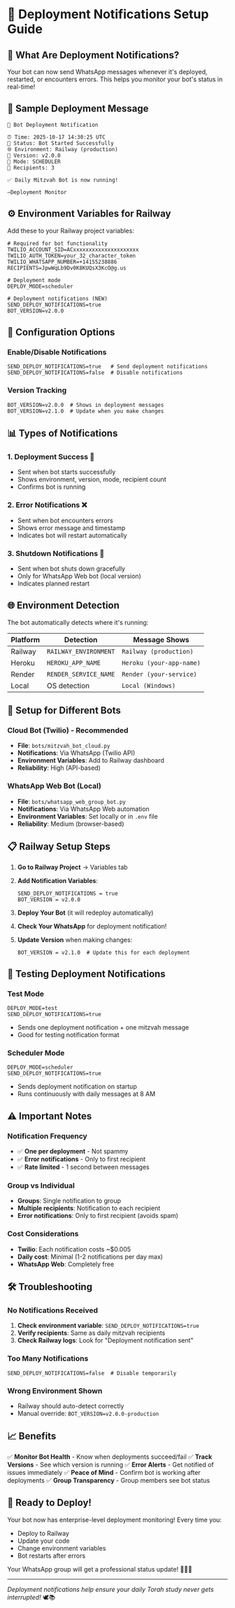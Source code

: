 # 🚀 Deployment Notifications Setup Guide

## 📱 **What Are Deployment Notifications?**

Your bot can now send WhatsApp messages whenever it's deployed, restarted, or encounters errors. This helps you monitor your bot's status in real-time!

## 💬 **Sample Deployment Message**

```
🚀 Bot Deployment Notification

⏰ Time: 2025-10-17 14:30:25 UTC
🤖 Status: Bot Started Successfully
🌐 Environment: Railway (production)
📝 Version: v2.0.0
🔧 Mode: SCHEDULER
👥 Recipients: 3

✅ Daily Mitzvah Bot is now running!

—Deployment Monitor
```

## ⚙️ **Environment Variables for Railway**

Add these to your Railway project variables:

```env
# Required for bot functionality
TWILIO_ACCOUNT_SID=ACxxxxxxxxxxxxxxxxxxxxx
TWILIO_AUTH_TOKEN=your_32_character_token
TWILIO_WHATSAPP_NUMBER=+14155238886
RECIPIENTS=JpwWqLb9Dv0K8KUQsX3KcO@g.us

# Deployment mode
DEPLOY_MODE=scheduler

# Deployment notifications (NEW)
SEND_DEPLOY_NOTIFICATIONS=true
BOT_VERSION=v2.0.0
```

## 🔧 **Configuration Options**

### **Enable/Disable Notifications**

```env
SEND_DEPLOY_NOTIFICATIONS=true   # Send deployment notifications
SEND_DEPLOY_NOTIFICATIONS=false  # Disable notifications
```

### **Version Tracking**

```env
BOT_VERSION=v2.0.0  # Shows in deployment messages
BOT_VERSION=v2.1.0  # Update when you make changes
```

## 📊 **Types of Notifications**

### **1. Deployment Success** 🚀

- Sent when bot starts successfully
- Shows environment, version, mode, recipient count
- Confirms bot is running

### **2. Error Notifications** ❌

- Sent when bot encounters errors
- Shows error message and timestamp
- Indicates bot will restart automatically

### **3. Shutdown Notifications** 🛑

- Sent when bot shuts down gracefully
- Only for WhatsApp Web bot (local version)
- Indicates planned restart

## 🌐 **Environment Detection**

The bot automatically detects where it's running:

| Platform | Detection             | Message Shows            |
| -------- | --------------------- | ------------------------ |
| Railway  | `RAILWAY_ENVIRONMENT` | `Railway (production)`   |
| Heroku   | `HEROKU_APP_NAME`     | `Heroku (your-app-name)` |
| Render   | `RENDER_SERVICE_NAME` | `Render (your-service)`  |
| Local    | OS detection          | `Local (Windows)`        |

## 🎯 **Setup for Different Bots**

### **Cloud Bot (Twilio) - Recommended**

- **File**: `bots/mitzvah_bot_cloud.py`
- **Notifications**: Via WhatsApp (Twilio API)
- **Environment Variables**: Add to Railway dashboard
- **Reliability**: High (API-based)

### **WhatsApp Web Bot (Local)**

- **File**: `bots/whatsapp_web_group_bot.py`
- **Notifications**: Via WhatsApp Web automation
- **Environment Variables**: Set locally or in `.env` file
- **Reliability**: Medium (browser-based)

## 📋 **Railway Setup Steps**

1. **Go to Railway Project** → Variables tab

2. **Add Notification Variables**:

   ```
   SEND_DEPLOY_NOTIFICATIONS = true
   BOT_VERSION = v2.0.0
   ```

3. **Deploy Your Bot** (it will redeploy automatically)

4. **Check Your WhatsApp** for deployment notification!

5. **Update Version** when making changes:
   ```
   BOT_VERSION = v2.1.0  # Update this for each deployment
   ```

## 🔄 **Testing Deployment Notifications**

### **Test Mode**

```env
DEPLOY_MODE=test
SEND_DEPLOY_NOTIFICATIONS=true
```

- Sends one deployment notification + one mitzvah message
- Good for testing notification format

### **Scheduler Mode**

```env
DEPLOY_MODE=scheduler
SEND_DEPLOY_NOTIFICATIONS=true
```

- Sends deployment notification on startup
- Runs continuously with daily messages at 8 AM

## ⚠️ **Important Notes**

### **Notification Frequency**

- ✅ **One per deployment** - Not spammy
- ✅ **Error notifications** - Only to first recipient
- ✅ **Rate limited** - 1 second between messages

### **Group vs Individual**

- **Groups**: Single notification to group
- **Multiple recipients**: Notification to each recipient
- **Error notifications**: Only to first recipient (avoids spam)

### **Cost Considerations**

- **Twilio**: Each notification costs ~$0.005
- **Daily cost**: Minimal (1-2 notifications per day max)
- **WhatsApp Web**: Completely free

## 🛠️ **Troubleshooting**

### **No Notifications Received**

1. **Check environment variable**: `SEND_DEPLOY_NOTIFICATIONS=true`
2. **Verify recipients**: Same as daily mitzvah recipients
3. **Check Railway logs**: Look for "Deployment notification sent"

### **Too Many Notifications**

```env
SEND_DEPLOY_NOTIFICATIONS=false  # Disable temporarily
```

### **Wrong Environment Shown**

- Railway should auto-detect correctly
- Manual override: `BOT_VERSION=v2.0.0-production`

## 📈 **Benefits**

✅ **Monitor Bot Health** - Know when deployments succeed/fail
✅ **Track Versions** - See which version is running
✅ **Error Alerts** - Get notified of issues immediately
✅ **Peace of Mind** - Confirm bot is working after deployments
✅ **Group Transparency** - Group members see bot status

## 🎉 **Ready to Deploy!**

Your bot now has enterprise-level deployment monitoring! Every time you:

- Deploy to Railway
- Update your code
- Change environment variables
- Bot restarts after errors

Your WhatsApp group will get a professional status update! 🚀📱✨

---

_Deployment notifications help ensure your daily Torah study never gets interrupted!_ 🕊️📚
